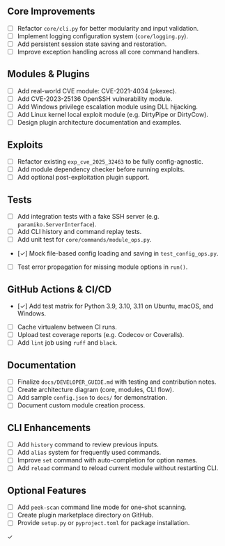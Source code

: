 ## Core Improvements

- [ ] Refactor `core/cli.py` for better modularity and input validation.
- [ ] Implement logging configuration system (`core/logging.py`).
- [ ] Add persistent session state saving and restoration.
- [ ] Improve exception handling across all core command handlers.

## Modules & Plugins

- [ ] Add real-world CVE module: CVE-2021-4034 (pkexec).
- [ ] Add CVE-2023-25136 OpenSSH vulnerability module.
- [ ] Add Windows privilege escalation module using DLL hijacking.
- [ ] Add Linux kernel local exploit module (e.g. DirtyPipe or DirtyCow).
- [ ] Design plugin architecture documentation and examples.

## Exploits

- [ ] Refactor existing `exp_cve_2025_32463` to be fully config-agnostic.
- [ ] Add module dependency checker before running exploits.
- [ ] Add optional post-exploitation plugin support.

## Tests

- [ ] Add integration tests with a fake SSH server (e.g. `paramiko.ServerInterface`).
- [ ] Add CLI history and command replay tests.
- [ ] Add unit test for `core/commands/module_ops.py`.
- [✓] Mock file-based config loading and saving in `test_config_ops.py`.
- [ ] Test error propagation for missing module options in `run()`.

## GitHub Actions & CI/CD

- [✓] Add test matrix for Python 3.9, 3.10, 3.11 on Ubuntu, macOS, and Windows.
- [ ] Cache virtualenv between CI runs.
- [ ] Upload test coverage reports (e.g. Codecov or Coveralls).
- [ ] Add `lint` job using `ruff` and `black`.

## Documentation

- [ ] Finalize `docs/DEVELOPER_GUIDE.md` with testing and contribution notes.
- [ ] Create architecture diagram (core, modules, CLI flow).
- [ ] Add sample `config.json` to `docs/` for demonstration.
- [ ] Document custom module creation process.

## CLI Enhancements

- [ ] Add `history` command to review previous inputs.
- [ ] Add `alias` system for frequently used commands.
- [ ] Improve `set` command with auto-completion for option names.
- [ ] Add `reload` command to reload current module without restarting CLI.

## Optional Features

- [ ] Add `peek-scan` command line mode for one-shot scanning.
- [ ] Create plugin marketplace directory on GitHub.
- [ ] Provide `setup.py` or `pyproject.toml` for package installation.

✓